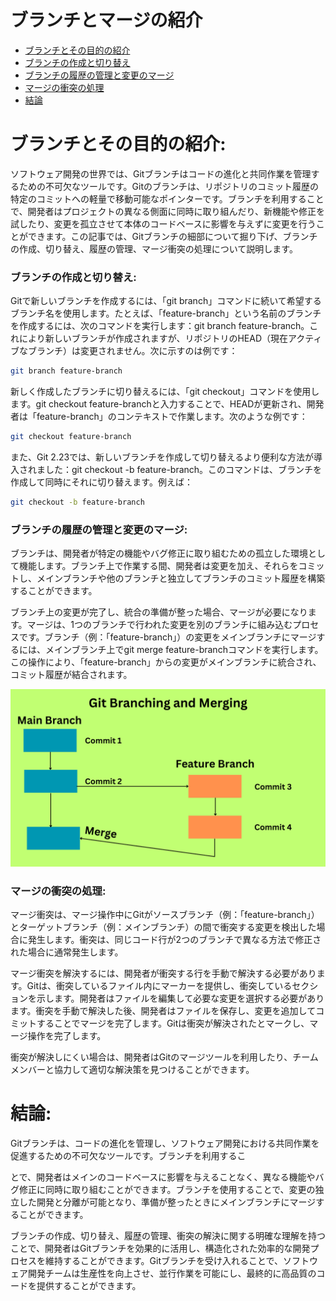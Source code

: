 # ブランチとマージの紹介

- [ブランチとその目的の紹介](#introduction-to-branches-and-their-purpose)
- [ブランチの作成と切り替え](#creating-and-switching-between-branches)
- [ブランチの履歴の管理と変更のマージ](#managing-branch-history-and-merging-changes)
- [マージの衝突の処理](#handling-merge-conflicts)
- [結論](#conclusion)

# ブランチとその目的の紹介:

ソフトウェア開発の世界では、Gitブランチはコードの進化と共同作業を管理するための不可欠なツールです。Gitのブランチは、リポジトリのコミット履歴の特定のコミットへの軽量で移動可能なポインターです。ブランチを利用することで、開発者はプロジェクトの異なる側面に同時に取り組んだり、新機能や修正を試したり、変更を孤立させて本体のコードベースに影響を与えずに変更を行うことができます。この記事では、Gitブランチの細部について掘り下げ、ブランチの作成、切り替え、履歴の管理、マージ衝突の処理について説明します。

### ブランチの作成と切り替え:

Gitで新しいブランチを作成するには、「git branch」コマンドに続いて希望するブランチ名を使用します。たとえば、「feature-branch」という名前のブランチを作成するには、次のコマンドを実行します：git branch feature-branch。これにより新しいブランチが作成されますが、リポジトリのHEAD（現在アクティブなブランチ）は変更されません。次に示すのは例です：

```bash
git branch feature-branch
```

新しく作成したブランチに切り替えるには、「git checkout」コマンドを使用します。git checkout feature-branchと入力することで、HEADが更新され、開発者は「feature-branch」のコンテキストで作業します。次のような例です：

```bash
git checkout feature-branch
```

また、Git 2.23では、新しいブランチを作成して切り替えるより便利な方法が導入されました：git checkout -b feature-branch。このコマンドは、ブランチを作成して同時にそれに切り替えます。例えば：

```bash
git checkout -b feature-branch
```

### ブランチの履歴の管理と変更のマージ:

ブランチは、開発者が特定の機能やバグ修正に取り組むための孤立した環境として機能します。ブランチ上で作業する間、開発者は変更を加え、それらをコミットし、メインブランチや他のブランチと独立してブランチのコミット履歴を構築することができます。

ブランチ上の変更が完了し、統合の準備が整った場合、マージが必要になります。マージは、1つのブランチで行われた変更を別のブランチに組み込むプロセスです。ブランチ（例：「feature-branch」）の変更をメインブランチにマージするには、メインブランチ上でgit merge feature-branchコマンドを実行します。この操作により、「feature-branch」からの変更がメインブランチに統合され、コミット履歴が結合されます。

<img alt="Git branching and merging infographic" src="../../../images/Part-03/branching-and-merging.png" />

### マージの衝突の処理:

マージ衝突は、マージ操作中にGitがソースブランチ（例：「feature-branch」）とターゲットブランチ（例：メインブランチ）の間で衝突する変更を検出した場合に発生します。衝突は、同じコード行が2つのブランチで異なる方法で修正された場合に通常発生します。

マージ衝突を解決するには、開発者が衝突する行を手動で解決する必要があります。Gitは、衝突しているファイル内にマーカーを提供し、衝突しているセクションを示します。開発者はファイルを編集して必要な変更を選択する必要があります。衝突を手動で解決した後、開発者はファイルを保存し、変更を追加してコミットすることでマージを完了します。Gitは衝突が解決されたとマークし、マージ操作を完了します。

衝突が解決しにくい場合は、開発者はGitのマージツールを利用したり、チームメンバーと協力して適切な解決策を見つけることができます。

# 結論:

Gitブランチは、コードの進化を管理し、ソフトウェア開発における共同作業を促進するための不可欠なツールです。ブランチを利用するこ

とで、開発者はメインのコードベースに影響を与えることなく、異なる機能やバグ修正に同時に取り組むことができます。ブランチを使用することで、変更の独立した開発と分離が可能となり、準備が整ったときにメインブランチにマージすることができます。

ブランチの作成、切り替え、履歴の管理、衝突の解決に関する明確な理解を持つことで、開発者はGitブランチを効果的に活用し、構造化された効率的な開発プロセスを維持することができます。Gitブランチを受け入れることで、ソフトウェア開発チームは生産性を向上させ、並行作業を可能にし、最終的に高品質のコードを提供することができます。